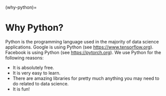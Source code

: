 (why-python)=
# Why Python?

Python is the programming language used in the majority of data science
applications. Google is using Python (see https://www.tensorflow.org).
Facebook is using Python (see https://pytorch.org). We use Python for the
following reasons:
+ It is absolutely free.
+ It is very easy to learn.
+ There are amazing libraries for pretty much anything you may need to do
related to data science.
+ It is fun!
